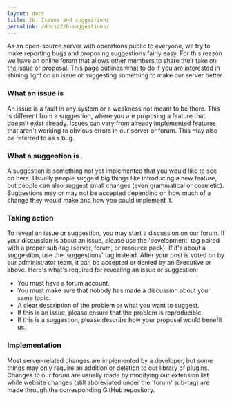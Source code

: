 ```yaml
---
layout: docs
title: 2b. Issues and suggestions
permalink: /docs/2/b-suggestions/
---
```


As an open-source server with operations public to everyone, we try to make reporting bugs and proposing suggestions fairly easy.
For this reason we have an online forum that allows other members to share their take on the issue or proposal.
This page outlines what to do if you are interested in shining light on an issue or suggesting something to make our server better.

### What an issue is
An issue is a fault in any system or a weakness not meant to be there.
This is different from a suggestion, where you are proposing a feature that doesn't exist already.
Issues can vary from already implemented features that aren't working to obvious errors in our server or forum.
This may also be referred to as a bug.

### What a suggestion is
A suggestion is something not yet implemented that you would like to see on here.
Usually people suggest big things like introducing a new feature, but people can also suggest small changes (even grammatical or cosmetic).
Suggestions may or may not be accepted depending on how much of a change they would make and how you could implement it.

### Taking action
To reveal an issue or suggestion, you may start a discussion on our forum.
If your discussion is about an issue, please use the 'development' tag paired with a proper sub-tag (server, forum, or resource pack).
If it's about a suggestion, use the 'suggestions' tag instead.
After your post is voted on by our administrator team, it can be accepted or denied by an Executive or above.
Here's what's required for revealing an issue or suggestion:

* You must have a forum account.
* You must make sure that nobody has made a discussion about your same topic.
* A clear description of the problem or what you want to suggest.
* If this is an issue, please ensure that the problem is reproducible.
* If this is a suggestion, please describe how your proposal would benefit us.

### Implementation
Most server-related changes are implemented by a developer, but some things may only require an addition or deletion to our library of plugins. Changes to our forum are usually made by modifying our extension list while website changes (still abbreviated under the 'forum' sub-tag) are made through the corresponding GitHub repository.
